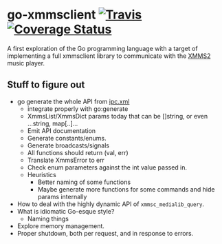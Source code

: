 # go-xmmsclient [![Travis](https://api.travis-ci.org/dsvensson/go-xmmsclient.svg)](https://travis-ci.org/dsvensson/go-xmmsclient) [![Coverage Status](https://coveralls.io/repos/github/dsvensson/go-xmmsclient/badge.svg)](https://coveralls.io/github/dsvensson/go-xmmsclient)

A first exploration of the Go programming language with a target of implementing a full xmmsclient library to communicate with the [XMMS2](https://github.com/xmms2/xmms2-devel) music player.

## Stuff to figure out

* go generate the whole API from [ipc.xml](https://github.com/xmms2/xmms2-devel/blob/master/src/ipc.xml)
  * integrate properly with go:generate
  * XmmsList/XmmsDict params today that can be []string, or even ...string, map[..]...
  * Emit API documentation
  * Generate constants/enums.
  * Generate broadcasts/signals
  * All functions should return (val, err)
  * Translate XmmsError to err
  * Check enum parameters against the int value passed in.
  * Heuristics
    * Better naming of some functions
    * Maybe generate more functions for some commands and hide params internally
* How to deal with the highly dynamic API of `xmmsc_medialib_query`.
* What is idiomatic Go-esque style?
  * Naming things
* Explore memory management.
* Proper shutdown, both per request, and in response to errors.
